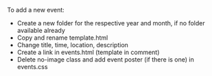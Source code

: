 To add a new event:
- Create a new folder for the respective year and month, if no folder available already
- Copy and rename template.html
- Change title, time, location, description
- Create a link in events.html (template in comment)
- Delete no-image class and add event poster (if there is one) in events.css